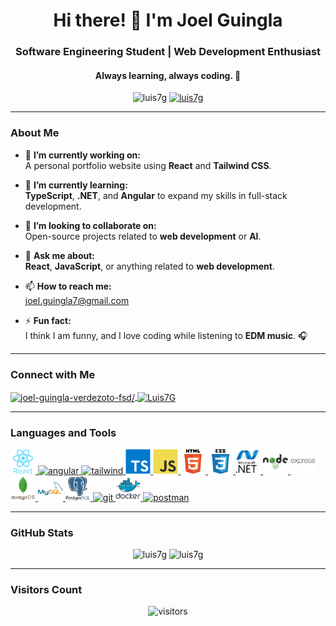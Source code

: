 <h1 align="center">Hi there! 👋 I'm Joel Guingla</h1>
<h3 align="center">Software Engineering Student | Web Development Enthusiast</h3>
<h4 align="center">Always learning, always coding. 🚀</h4>

<p align="center">
  <img src="https://komarev.com/ghpvc/?username=luis7g&label=Profile%20views&color=0e75b6&style=flat" alt="luis7g" />
  <a href="https://github.com/ryo-ma/github-profile-trophy">
    <img src="https://github-profile-trophy.vercel.app/?username=luis7g&theme=onedark" alt="luis7g" />
  </a>
</p>

---

### **About Me**

- 🔭 **I’m currently working on:**  
  A personal portfolio website using **React** and **Tailwind CSS**.

- 🌱 **I’m currently learning:**  
  **TypeScript**, **.NET**, and **Angular** to expand my skills in full-stack development.

- 👯 **I’m looking to collaborate on:**  
  Open-source projects related to **web development** or **AI**.

- 💬 **Ask me about:**  
  **React**, **JavaScript**, or anything related to **web development**.

- 📫 **How to reach me:**  
  [joel.guingla7@gmail.com](mailto:joel.guingla7@gmail.com)

- ⚡ **Fun fact:**  
  I think I am funny, and I love coding while listening to **EDM music**. 🎧

---

### **Connect with Me**

<p align="left">
  <a href="https://linkedin.com/in/joel-guingla-verdezoto-fsd/" target="blank">
    <img align="center" src="https://raw.githubusercontent.com/rahuldkjain/github-profile-readme-generator/master/src/images/icons/Social/linked-in-alt.svg" alt="joel-guingla-verdezoto-fsd/" height="30" width="40" />
  </a>
  <a href="https://github.com/Luis7G" target="blank">
    <img align="center" src="https://raw.githubusercontent.com/rahuldkjain/github-profile-readme-generator/master/src/images/icons/Social/github.svg" alt="Luis7G" height="30" width="40" />
  </a>
</p>

---

### **Languages and Tools**

<p align="left">
  <!-- Frontend -->
  <a href="https://reactjs.org/" target="_blank" rel="noreferrer">
    <img src="https://raw.githubusercontent.com/devicons/devicon/master/icons/react/react-original-wordmark.svg" alt="react" width="40" height="40" />
  </a>
  <a href="https://angular.io" target="_blank" rel="noreferrer">
    <img src="https://angular.io/assets/images/logos/angular/angular.svg" alt="angular" width="40" height="40" />
  </a>
  <a href="https://tailwindcss.com/" target="_blank" rel="noreferrer">
    <img src="https://www.vectorlogo.zone/logos/tailwindcss/tailwindcss-icon.svg" alt="tailwind" width="40" height="40" />
  </a>
  <a href="https://www.typescriptlang.org/" target="_blank" rel="noreferrer">
    <img src="https://raw.githubusercontent.com/devicons/devicon/master/icons/typescript/typescript-original.svg" alt="typescript" width="40" height="40" />
  </a>
  <a href="https://developer.mozilla.org/en-US/docs/Web/JavaScript" target="_blank" rel="noreferrer">
    <img src="https://raw.githubusercontent.com/devicons/devicon/master/icons/javascript/javascript-original.svg" alt="javascript" width="40" height="40" />
  </a>
  <a href="https://www.w3.org/html/" target="_blank" rel="noreferrer">
    <img src="https://raw.githubusercontent.com/devicons/devicon/master/icons/html5/html5-original-wordmark.svg" alt="html5" width="40" height="40" />
  </a>
  <a href="https://www.w3schools.com/css/" target="_blank" rel="noreferrer">
    <img src="https://raw.githubusercontent.com/devicons/devicon/master/icons/css3/css3-original-wordmark.svg" alt="css3" width="40" height="40" />
  </a>

  <!-- Backend -->
  <a href="https://dotnet.microsoft.com/" target="_blank" rel="noreferrer">
    <img src="https://raw.githubusercontent.com/devicons/devicon/master/icons/dot-net/dot-net-original-wordmark.svg" alt="dotnet" width="40" height="40" />
  </a>
  <a href="https://nodejs.org" target="_blank" rel="noreferrer">
    <img src="https://raw.githubusercontent.com/devicons/devicon/master/icons/nodejs/nodejs-original-wordmark.svg" alt="nodejs" width="40" height="40" />
  </a>
  <a href="https://expressjs.com" target="_blank" rel="noreferrer">
    <img src="https://raw.githubusercontent.com/devicons/devicon/master/icons/express/express-original-wordmark.svg" alt="express" width="40" height="40" />
  </a>

  <!-- Databases -->
  <a href="https://www.mongodb.com/" target="_blank" rel="noreferrer">
    <img src="https://raw.githubusercontent.com/devicons/devicon/master/icons/mongodb/mongodb-original-wordmark.svg" alt="mongodb" width="40" height="40" />
  </a>
  <a href="https://www.mysql.com/" target="_blank" rel="noreferrer">
    <img src="https://raw.githubusercontent.com/devicons/devicon/master/icons/mysql/mysql-original-wordmark.svg" alt="mysql" width="40" height="40" />
  </a>
  <a href="https://www.postgresql.org" target="_blank" rel="noreferrer">
    <img src="https://raw.githubusercontent.com/devicons/devicon/master/icons/postgresql/postgresql-original-wordmark.svg" alt="postgresql" width="40" height="40" />
  </a>

  <!-- Tools -->
  <a href="https://git-scm.com/" target="_blank" rel="noreferrer">
    <img src="https://www.vectorlogo.zone/logos/git-scm/git-scm-icon.svg" alt="git" width="40" height="40" />
  </a>
  <a href="https://www.docker.com/" target="_blank" rel="noreferrer">
    <img src="https://raw.githubusercontent.com/devicons/devicon/master/icons/docker/docker-original-wordmark.svg" alt="docker" width="40" height="40" />
  </a>
  <a href="https://postman.com" target="_blank" rel="noreferrer">
    <img src="https://www.vectorlogo.zone/logos/getpostman/getpostman-icon.svg" alt="postman" width="40" height="40" />
  </a>
</p>

---

### **GitHub Stats**

<p align="center">
  <img src="https://github-readme-stats.vercel.app/api?username=luis7g&show_icons=true&theme=dark&hide_border=true" alt="luis7g" />
  <img src="https://github-readme-stats.vercel.app/api/top-langs?username=luis7g&layout=compact&theme=dark&hide_border=true" alt="luis7g" />
</p>

---

### **Visitors Count**

<p align="center">
  <img src="https://profile-counter.glitch.me/luis7g/count.svg" alt="visitors" />
</p>
